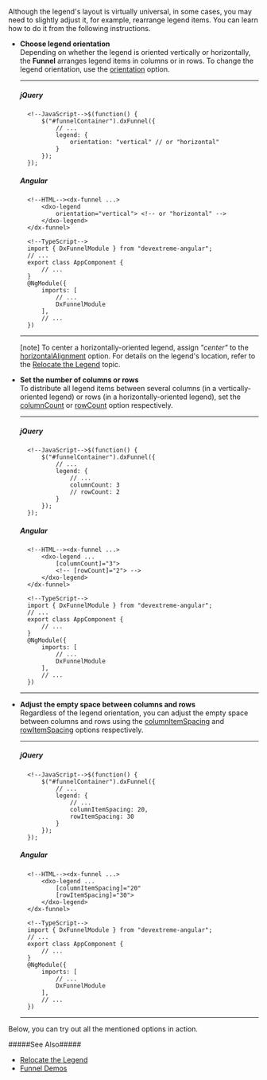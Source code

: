 Although the legend's layout is virtually universal, in some cases, you may need to slightly adjust it, for example, rearrange legend items. You can learn how to do it from the following instructions.

- **Choose legend orientation**        
Depending on whether the legend is oriented vertically or horizontally, the **Funnel** arranges legend items in columns or in rows. To change the legend orientation, use the [orientation](/api-reference/20%20Data%20Visualization%20Widgets/dxFunnel/1%20Configuration/legend/orientation.md '/Documentation/ApiReference/Data_Visualization_Widgets/dxFunnel/Configuration/legend/#orientation') option.

    ---
    ##### jQuery

        <!--JavaScript-->$(function() {
            $("#funnelContainer").dxFunnel({
                // ...
                legend: {
                    orientation: "vertical" // or "horizontal"
                }
            });
        });

    ##### Angular

        <!--HTML--><dx-funnel ...>
            <dxo-legend
                orientation="vertical"> <!-- or "horizontal" -->
            </dxo-legend>
        </dx-funnel>

        <!--TypeScript-->
        import { DxFunnelModule } from "devextreme-angular";
        // ...
        export class AppComponent {
            // ...
        }
        @NgModule({
            imports: [
                // ...
                DxFunnelModule
            ],
            // ...
        })

    ---

    [note] To center a horizontally-oriented legend, assign *"center"* to the [horizontalAlignment](/api-reference/20%20Data%20Visualization%20Widgets/dxFunnel/1%20Configuration/legend/horizontalAlignment.md '/Documentation/ApiReference/Data_Visualization_Widgets/dxFunnel/Configuration/legend/#horizontalAlignment') option. For details on the legend's location, refer to the [Relocate the Legend](/concepts/05%20Widgets/Funnel/35%20Legend/10%20Relocate%20the%20Legend.md '/Documentation/Guide/Widgets/Funnel/Legend/Relocate_the_Legend/') topic.

- **Set the number of columns or rows**     
To distribute all legend items between several columns (in a vertically-oriented legend) or rows (in a horizontally-oriented legend), set the [columnCount](/api-reference/20%20Data%20Visualization%20Widgets/dxFunnel/1%20Configuration/legend/columnCount.md '/Documentation/ApiReference/Data_Visualization_Widgets/dxFunnel/Configuration/legend/#columnCount') or [rowCount](/api-reference/20%20Data%20Visualization%20Widgets/dxFunnel/1%20Configuration/legend/rowCount.md '/Documentation/ApiReference/Data_Visualization_Widgets/dxFunnel/Configuration/legend/#rowCount') option respectively.

    ---
    ##### jQuery

        <!--JavaScript-->$(function() {
            $("#funnelContainer").dxFunnel({
                // ...
                legend: {
                    // ...
                    columnCount: 3
                    // rowCount: 2
                }
            });
        });

    ##### Angular

        <!--HTML--><dx-funnel ...>
            <dxo-legend ...
                [columnCount]="3">
                <!-- [rowCount]="2"> -->
            </dxo-legend>
        </dx-funnel>

        <!--TypeScript-->
        import { DxFunnelModule } from "devextreme-angular";
        // ...
        export class AppComponent {
            // ...
        }
        @NgModule({
            imports: [
                // ...
                DxFunnelModule
            ],
            // ...
        })

    ---

- **Adjust the empty space between columns and rows**         
Regardless of the legend orientation, you can adjust the empty space between columns and rows using the [columnItemSpacing](/api-reference/20%20Data%20Visualization%20Widgets/dxFunnel/1%20Configuration/legend/columnItemSpacing.md '/Documentation/ApiReference/Data_Visualization_Widgets/dxFunnel/Configuration/legend/#columnItemSpacing') and [rowItemSpacing](/api-reference/20%20Data%20Visualization%20Widgets/dxFunnel/1%20Configuration/legend/rowItemSpacing.md '/Documentation/ApiReference/Data_Visualization_Widgets/dxFunnel/Configuration/legend/#rowItemSpacing') options respectively.

    ---
    ##### jQuery

        <!--JavaScript-->$(function() {
            $("#funnelContainer").dxFunnel({
                // ...
                legend: {
                    // ...
                    columnItemSpacing: 20,
                    rowItemSpacing: 30
                }
            });
        });

    ##### Angular

        <!--HTML--><dx-funnel ...>
            <dxo-legend ...
                [columnItemSpacing]="20"
                [rowItemSpacing]="30">
            </dxo-legend>
        </dx-funnel>

        <!--TypeScript-->
        import { DxFunnelModule } from "devextreme-angular";
        // ...
        export class AppComponent {
            // ...
        }
        @NgModule({
            imports: [
                // ...
                DxFunnelModule
            ],
            // ...
        })

    ---

Below, you can try out all the mentioned options in action.

<div class="simulator-desktop-container" data-view="/Content/Applications/18_1/DataVisualization/Guides/FunnelLegend/rearrangeLegendItems.html, /Content/Applications/18_1/DataVisualization/Guides/FunnelLegend/rearrangeLegendItems.js, /Content/Applications/18_1/DataVisualization/Guides/FunnelLegend/rearrangeLegendItems.css"></div>

#####See Also#####
- [Relocate the Legend](/concepts/05%20Widgets/Funnel/35%20Legend/10%20Relocate%20the%20Legend.md '/Documentation/Guide/Widgets/Funnel/Legend/Relocate_the_Legend/')
- [Funnel Demos](https://js.devexpress.com/Demos/WidgetsGallery/Demo/Charts/FunnelChart/jQuery/Light)